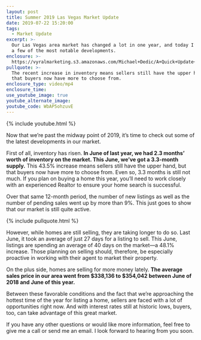```yaml
---
layout: post
title: Summer 2019 Las Vegas Market Update
date: 2019-07-22 15:20:00
tags:
  - Market Update
excerpt: >-
  Our Las Vegas area market has changed a lot in one year, and today I’ll share
  a few of the most notable developments.
enclosure: >-
  https://vyralmarketing.s3.amazonaws.com/Michael+Dedic/A+Quick+Update+On+Our+Market+-+Dedic+Team+-+Las+Vegas.mp4
pullquote: >-
  The recent increase in inventory means sellers still have the upper hand, but
  that buyers now have more to choose from.
enclosure_type: video/mp4
enclosure_time:
use_youtube_image: true
youtube_alternate_image:
youtube_code: WbAP5ohzuvE
---
```


{% include youtube.html %}

Now that we’re past the midway point of 2019, it’s time to check out some of the latest developments in our market.

First of all, inventory has risen. **In June of last year, we had 2.3 months’ worth of inventory on the market. This June, we’ve got a 3.3-month supply.** This 43.5% increase means sellers still have the upper hand, but that buyers now have more to choose from. Even so, 3.3 months is still not much. If you plan on buying a home this year, you’ll need to work closely with an experienced Realtor to ensure your home search is successful.&nbsp;

Over that same 12-month period, the number of new listings as well as the number of pending sales went up by more than 9%. This just goes to show that our market is still quite active.&nbsp;

{% include pullquote.html %}

However, while homes are still selling, they are taking longer to do so. Last June, it took an average of just 27 days for a listing to sell. This June, listings are spending an average of 40 days on the market—a 48.1% increase. Those planning on selling should, therefore, be especially proactive in working with their agent to market their property.&nbsp;

On the plus side, homes are selling for more money lately. **The average sales price in our area went from $338,136 to $354,042 between June of 2018 and June of this year.&nbsp;**

Between these favorable conditions and the fact that we’re approaching the hottest time of the year for listing a home, sellers are faced with a lot of opportunities right now. And with interest rates still at historic lows, buyers, too, can take advantage of this great market.

If you have any other questions or would like more information, feel free to give me a call or send me an email. I look forward to hearing from you soon.<br>&nbsp;
